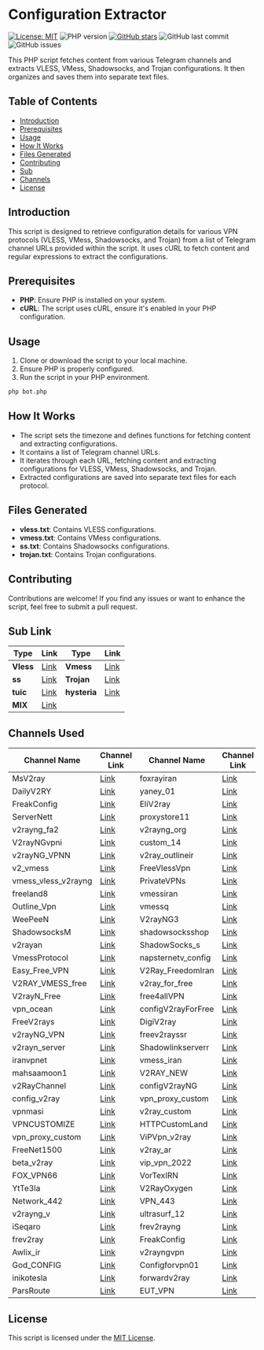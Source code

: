 # Configuration Extractor

[![License: MIT](https://img.shields.io/badge/License-MIT-green?style=for-the-badge)](https://github.com/MhdiTaheri/V2rayCollector/blob/main/LICENSE)
![PHP version](https://img.shields.io/badge/php-%3E%3D7.0-blue?style=for-the-badge)
[![GitHub stars](https://img.shields.io/github/stars/MhdiTaheri/V2rayCollector?style=for-the-badge)](https://github.com/MhdiTaheri/V2rayCollector/stargazers)
![GitHub last commit](https://img.shields.io/github/last-commit/MhdiTaheri/V2rayCollector?style=for-the-badge)
![GitHub issues](https://img.shields.io/github/issues/MhdiTaheri/V2rayCollector?style=for-the-badge)



This PHP script fetches content from various Telegram channels and extracts VLESS, VMess, Shadowsocks, and Trojan configurations. It then organizes and saves them into separate text files.


## Table of Contents

- [Introduction](#introduction)
- [Prerequisites](#prerequisites)
- [Usage](#usage)
- [How It Works](#how-it-works)
- [Files Generated](#files-generated)
- [Contributing](#contributing)
- [Sub](#Sub-Link)
- [Channels](#Channels-Used)
- [License](#license)

## Introduction

This script is designed to retrieve configuration details for various VPN protocols (VLESS, VMess, Shadowsocks, and Trojan) from a list of Telegram channel URLs provided within the script. It uses cURL to fetch content and regular expressions to extract the configurations.

## Prerequisites

- **PHP**: Ensure PHP is installed on your system.
- **cURL**: The script uses cURL, ensure it's enabled in your PHP configuration.

## Usage

1. Clone or download the script to your local machine.
2. Ensure PHP is properly configured.
3. Run the script in your PHP environment.

```bash
php bot.php
```

## How It Works

- The script sets the timezone and defines functions for fetching content and extracting configurations.
- It contains a list of Telegram channel URLs.
- It iterates through each URL, fetching content and extracting configurations for VLESS, VMess, Shadowsocks, and Trojan.
- Extracted configurations are saved into separate text files for each protocol.

## Files Generated

- **vless.txt**: Contains VLESS configurations.
- **vmess.txt**: Contains VMess configurations.
- **ss.txt**: Contains Shadowsocks configurations.
- **trojan.txt**: Contains Trojan configurations.

## Contributing

Contributions are welcome! If you find any issues or want to enhance the script, feel free to submit a pull request.

## Sub Link
| Type | Link | Type | Link |
|--------------|--------------|--------------|--------------|
| **Vless** | [Link](https://raw.githubusercontent.com/MhdiTaheri/V2rayCollector/main/vless.txt) | **Vmess** |[Link](https://raw.githubusercontent.com/MhdiTaheri/V2rayCollector/main/vmess.txt)|
| **ss** | [Link](https://raw.githubusercontent.com/MhdiTaheri/V2rayCollector/main/ss.txt) | **Trojan** |[Link](https://raw.githubusercontent.com/MhdiTaheri/V2rayCollector/main/trojan.txt)|
| **tuic** | [Link](https://raw.githubusercontent.com/MhdiTaheri/V2rayCollector/main/tuic.txt) | **hysteria** |[Link](https://raw.githubusercontent.com/MhdiTaheri/V2rayCollector/main/hysteria.txt)|
| **MIX** | [Link](https://raw.githubusercontent.com/MhdiTaheri/V2rayCollector/main/mix.txt)|

## Channels Used

| Channel Name | Channel Link | Channel Name | Channel Link |
|--------------|--------------|--------------|--------------|
| MsV2ray | [Link](https://t.me/s/MsV2ray) | foxrayiran | [Link](https://t.me/s/foxrayiran) |
| DailyV2RY | [Link](https://t.me/s/DailyV2RY) | yaney_01 | [Link](https://t.me/s/yaney_01) |
| FreakConfig | [Link](https://t.me/s/FreakConfig) | EliV2ray | [Link](https://t.me/s/EliV2ray) |
| ServerNett | [Link](https://t.me/s/ServerNett) | proxystore11 | [Link](https://t.me/s/proxystore11) |
| v2rayng_fa2 | [Link](https://t.me/s/v2rayng_fa2) | v2rayng_org | [Link](https://t.me/s/v2rayng_org) |
| V2rayNGvpni | [Link](https://t.me/s/V2rayNGvpni) | custom_14 | [Link](https://t.me/s/custom_14) |
| v2rayNG_VPNN | [Link](https://t.me/s/v2rayNG_VPNN) | v2ray_outlineir | [Link](https://t.me/s/v2ray_outlineir) |
| v2_vmess | [Link](https://t.me/s/v2_vmess) | FreeVlessVpn | [Link](https://t.me/s/FreeVlessVpn) |
| vmess_vless_v2rayng | [Link](https://t.me/s/vmess_vless_v2rayng) | PrivateVPNs | [Link](https://t.me/s/PrivateVPNs) |
| freeland8 | [Link](https://t.me/s/freeland8) | vmessiran | [Link](https://t.me/s/vmessiran) |
| Outline_Vpn | [Link](https://t.me/s/Outline_Vpn) | vmessq | [Link](https://t.me/s/vmessq) |
| WeePeeN | [Link](https://t.me/s/WeePeeN) | V2rayNG3 | [Link](https://t.me/s/V2rayNG3) |
| ShadowsocksM | [Link](https://t.me/s/ShadowsocksM) | shadowsocksshop | [Link](https://t.me/s/shadowsocksshop) |
| v2rayan | [Link](https://t.me/s/v2rayan) | ShadowSocks_s | [Link](https://t.me/s/ShadowSocks_s) |
| VmessProtocol | [Link](https://t.me/s/VmessProtocol) | napsternetv_config | [Link](https://t.me/s/napsternetv_config) |
| Easy_Free_VPN | [Link](https://t.me/s/Easy_Free_VPN) | V2Ray_FreedomIran | [Link](https://t.me/s/V2Ray_FreedomIran) |
| V2RAY_VMESS_free | [Link](https://t.me/s/V2RAY_VMESS_free) | v2ray_for_free | [Link](https://t.me/s/v2ray_for_free) |
| V2rayN_Free | [Link](https://t.me/s/V2rayN_Free) | free4allVPN | [Link](https://t.me/s/free4allVPN) |
| vpn_ocean | [Link](https://t.me/s/vpn_ocean) | configV2rayForFree | [Link](https://t.me/s/configV2rayForFree) |
| FreeV2rays | [Link](https://t.me/s/FreeV2rays) | DigiV2ray | [Link](https://t.me/s/DigiV2ray) |
| v2rayNG_VPN | [Link](https://t.me/s/v2rayNG_VPN) | freev2rayssr | [Link](https://t.me/s/freev2rayssr) |
| v2rayn_server | [Link](https://t.me/s/v2rayn_server) | Shadowlinkserverr | [Link](https://t.me/s/Shadowlinkserverr) |
| iranvpnet | [Link](https://t.me/s/iranvpnet) | vmess_iran | [Link](https://t.me/s/vmess_iran) |
| mahsaamoon1 | [Link](https://t.me/s/mahsaamoon1) | V2RAY_NEW | [Link](https://t.me/s/V2RAY_NEW) |
| v2RayChannel | [Link](https://t.me/s/v2RayChannel) | configV2rayNG | [Link](https://t.me/s/configV2rayNG) |
| config_v2ray | [Link](https://t.me/s/config_v2ray) | vpn_proxy_custom | [Link](https://t.me/s/vpn_proxy_custom) |
| vpnmasi | [Link](https://t.me/s/vpnmasi) | v2ray_custom | [Link](https://t.me/s/v2ray_custom) |
| VPNCUSTOMIZE | [Link](https://t.me/s/VPNCUSTOMIZE) | HTTPCustomLand | [Link](https://t.me/s/HTTPCustomLand) |
| vpn_proxy_custom | [Link](https://t.me/s/vpn_proxy_custom) | ViPVpn_v2ray | [Link](https://t.me/s/ViPVpn_v2ray) |
| FreeNet1500 | [Link](https://t.me/s/FreeNet1500) | v2ray_ar | [Link](https://t.me/s/v2ray_ar) |
| beta_v2ray | [Link](https://t.me/s/beta_v2ray) | vip_vpn_2022 | [Link](https://t.me/s/vip_vpn_2022) |
| FOX_VPN66 | [Link](https://t.me/s/FOX_VPN66) | VorTexIRN | [Link](https://t.me/s/VorTexIRN) |
| YtTe3la | [Link](https://t.me/s/YtTe3la) | V2RayOxygen | [Link](https://t.me/s/V2RayOxygen) |
| Network_442 | [Link](https://t.me/s/Network_442) | VPN_443 | [Link](https://t.me/s/VPN_443) |
| v2rayng_v | [Link](https://t.me/s/v2rayng_v) | ultrasurf_12 | [Link](https://t.me/s/ultrasurf_12) |
| iSeqaro | [Link](https://t.me/s/iSeqaro) | frev2rayng | [Link](https://t.me/s/frev2rayng) |
| frev2ray | [Link](https://t.me/s/frev2ray) | FreakConfig | [Link](https://t.me/s/FreakConfig) |
| Awlix_ir | [Link](https://t.me/s/Awlix_ir) | v2rayngvpn | [Link](https://t.me/s/v2rayngvpn) |
| God_CONFIG | [Link](https://t.me/s/God_CONFIG) | Configforvpn01 | [Link](https://t.me/s/Configforvpn01) |
| inikotesla | [Link](https://t.me/s/inikotesla) | forwardv2ray | [Link](https://t.me/s/forwardv2ray) |
| ParsRoute | [Link](https://t.me/s/ParsRoute) | EUT_VPN | [Link](https://t.me/s/EUT_VPN) |

## License

This script is licensed under the [MIT License](LICENSE).

